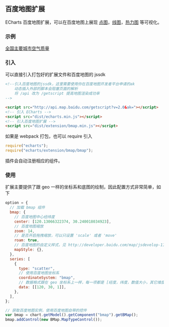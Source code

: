 ## 百度地图扩展

ECharts 百度地图扩展，可以在百度地图上展现 [点图](https://echarts.apache.org/zh/option.html#series-scatter)，[线图](https://echarts.apache.org/zh/option.html#series-line)，[热力图](https://echarts.apache.org/zh/option.html#series-heatmap) 等可视化。

### 示例

[全国主要城市空气质量](https://echarts.apache.org/examples/zh/editor.html?c=effectScatter-bmap)

### 引入

可以直接引入打包好的扩展文件和百度地图的 jssdk

```html
<!--引入百度地图的jssdk，这里需要使用你在百度地图开发者平台申请的ak
    动态插入外部的脚本会阻塞页面的解析 
    将 /api 改为 /getscript 提高地图渲染成功率
-->

<script src="http://api.map.baidu.com/getscript?v=2.0&ak="></script>
<!-- 引入 ECharts -->
<script src="dist/echarts.min.js"></script>
<!-- 引入百度地图扩展 -->
<script src="dist/extension/bmap.min.js"></script>
```

如果是 webpack 打包，也可以 require 引入

```js
require("echarts");
require("echarts/extension/bmap/bmap");
```

插件会自动注册相应的组件。

### 使用

扩展主要提供了跟 geo 一样的坐标系和底图的绘制，因此配置方式非常简单，如下

```js
option = {
  // 加载 bmap 组件
  bmap: {
    // 百度地图中心经纬度
    center: [120.13066322374, 30.240018034923],
    // 百度地图缩放
    zoom: 14,
    // 是否开启拖拽缩放，可以只设置 'scale' 或者 'move'
    roam: true,
    // 百度地图的自定义样式，见 http://developer.baidu.com/map/jsdevelop-11.htm
    mapStyle: {},
  },
  series: [
    {
      type: "scatter",
      // 使用百度地图坐标系
      coordinateSystem: "bmap",
      // 数据格式跟在 geo 坐标系上一样，每一项都是 [经度，纬度，数值大小，其它维度...]
      data: [[120, 30, 1]],
    },
  ],
};

// 获取百度地图实例，使用百度地图自带的控件
var bmap = chart.getModel().getComponent("bmap").getBMap();
bmap.addControl(new BMap.MapTypeControl());
```
